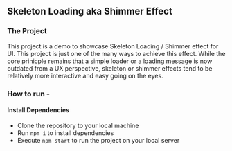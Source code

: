 ## Skeleton Loading aka Shimmer Effect

### The Project

This project is a demo to showcase Skeleton Loading / Shimmer effect for UI. This project is just one of the many ways to achieve this effect. While the core prinicple remains that a simple loader or a loading message is now outdated from a UX perspective, skeleton or shimmer effects tend to be relatively more interactive and easy going on the eyes. 

### How to run -

#### Install Dependencies 

- Clone the repository to your local machine
- Run `npm i` to install dependencies
- Execute `npm start` to run the project on your local server
